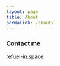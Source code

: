 ```yaml
---
layout: page
title: About
permalink: /about/
---
```


### Contact me

[refuel-in.space](mailto:cadet305@refuel-in.space)